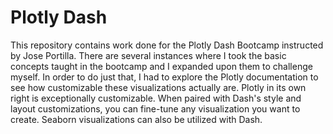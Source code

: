 # Plotly Dash
This repository contains work done for the Plotly Dash Bootcamp instructed by Jose Portilla. There are several instances where I took the basic concepts taught in the bootcamp and I expanded upon them to challenge myself. In order to do just that, I had to explore the Plotly documentation to see how customizable these visualizations actually are. Plotly in its own right is exceptionally customizable. When paired with Dash's style and layout customizations, you can fine-tune any visualization you want to create. Seaborn visualizations can also be utilized with Dash.
